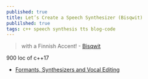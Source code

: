 ```yaml
---
published: true
title: Let’s Create a Speech Synthesizer (Bisqwit)
publilshed: true
tags: c++ speech synthesis tts blog-code
---
```

> with a Finnish Accent! - [Bisqwit](https://www.youtube.com/watch?v=Jcymn3RGkF4)

900 loc of c++17

- [Formants, Synthesizers and Vocal Editing](https://www.youtube.com/watch?v=p3dPN86CpTQ)

